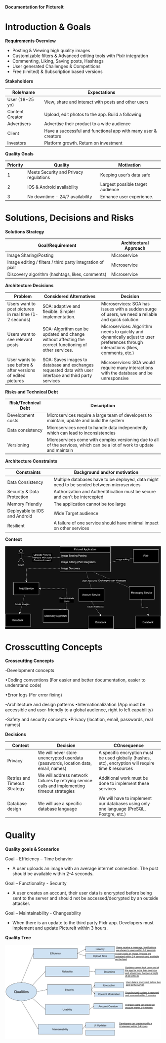# 
**Documentation for PictureIt**


# Introduction & Goals

<div  class="formalpara-title">

**Requirements Overview**

</div>

- Posting & Viewing high quality images
- Customizable filters & Advanced editing tools with Pixlr integration 
- Commenting, Liking, Saving posts, Hashtags 
- User generated Challenges & Competitions 
- Free (limited) & Subscription based versions



<div  class="formalpara-title">

**Stakeholders**

</div>

| Role/name    | Expectations |
| -------- | ------- |
| User (18-25 yo)  | View, share and interact with posts and other users   |
|Content Creator|Upload, edit photos to the app. Build a following|
|Advertisers|Advertise their product to a wide audience|
|Client|Have a successful and functional app with many user & creators|
|Investors|Platform growth. Return on investment|



<div  class="formalpara-title">

**Quality Goals**

</div>

| Priority | Quality| Motivation | 
| -------- | ------- |-------|
|1|Meets Security and Privacy regulations|Keeping user’s data safe|
|2|IOS & Android availability|Largest possible target audience|
|3|No downtime - 24/7 availability|Enhance user experience.|




# Solutions, Decisions and Risks

<div  class="formalpara-title">

**Solutions Strategy**

</div>

|Goal/Requirement|Architectural Approach|
|----------------|----------------------|
|Image Sharing/Posting|Microservice|
|Image editing / filters / third party integration of pixlr|Microservice|
|Discovery algorithm (hashtags, likes, comments)|Microservice|




<div  class="formalpara-title">

**Architecture Decisions**

</div>

|Problem|Considered Alternatives|Decision|
|---|---|---|
|Users want to post pictures in real time (1-2 seconds)|SOA: adaptive and flexible. Simpler implementation.|Microservices: SOA has issues with a sudden surge of users, we need a reliable and quick solution|
|Users want to see relevant posts|SOA: Algorithm can be updated and change without affecting the correct functioning of other services.|Microservices: Algorithm needs to quickly and dynamically adjust to user preferences through interactions (likes, comments, etc.)|
|User wants to see before & after versions of edited pictures|SOA: Saves images to database and exchanges requested data with user interface and third party services|Microservices: SOA would require many interactions with the database and be unresponsive|



<div class="formalpara-title">

**Risks and Technical Debt**

</div>

|Risk/Technical Debt|Description|
|---|---|
|Development costs|Microservices require a large team of developers to maintain, update and build the system|
|Data consistency|Microservices need to handle data independently which can lead to inconsistencies|
|Versioning|Microservices come with complex versioning due to all of the services, which can be a lot of work to update and maintain|

<div class="formalpara-title">

**Architecture Constraints**

</div>

|Constraints|Background and/or motivation|
|---|---|
|Data Consistency|Multiple databases have to be deployed, data might need to be sended between microservices|
|Security & Data Protection|Authorization and Authentification must be secure and can't be intercepted|
|Memory Friendly|The application cannot be too large|
|Deployable to IOS and Android|Wide Target audience|
|Resilient|A failure of one service should have minimal impact on other services|

**Context**


![Alt text](PictureIt.drawio.png)

# Crosscutting Concepts

**Crosscutting Concepts**

-Development concepts

•Coding conventions (For easier and better documentation, easier to understand code)

•Error logs (For error fixing)

-Architecture and design patterns
•Internationalization (App must be accessible and user-friendly to a global audience, right to left capability)

-Safety and security concepts
•Privacy (location, email, passwords, real names)


**Decisions**

|Context|Decision|COnsequence|
|---|---|---|
|Privacy|We will never store unencrypted userdata (passwords, location data, email, names)|A specific encryption must be used globally (hashes, etc), encryption will require time & resources|
|Retries and Timeout Strategy|We will address network failures by retrying service calls and implementing timeout strategies|Additional work must be done to implement these services|
|Database design|We will use a specific database language|We will have to implement our databases using only one language (PreSQL, Postgre, etc.)|


# Quality

**Quality goals & Scenarios**

Goal – Efficiency – Time behavior 
- A user uploads an image with an average internet connection. The post should be available within 2-4 seconds. 

Goal – Functionality - Security 
- A user creates an account, their user data is encrypted before being sent to the server and should not be accessed/decrypted by an outside attacker. 

Goal – Maintainability - Changeability 
- When there is an update to the third party Pixlr app. Developers must implement and update PictureIt within 3 hours.


**Quality Tree**

![!\[Alt text\](<SWARQ - Quality.png>)](<SWARQ - Quality.jpg>)

